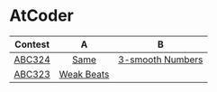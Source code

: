 # AtCoder

|Contest|A|B|
|:---:|:---:|:---:|
|[ABC324](https://atcoder.jp/contests/abc324)|[Same](ABC324/A_Same.py)|[3-smooth Numbers](ABC324/B_3_smooth_Numbers.py)|
|[ABC323](https://atcoder.jp/contests/abc323)|[Weak Beats](ABC323/A_Weak_Beats.py)||
